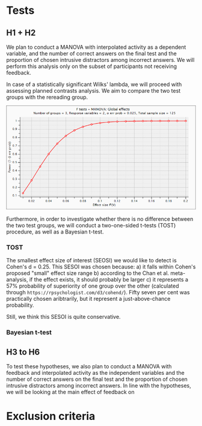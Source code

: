 # Tests

## H1 + H2

We plan to conduct a MANOVA with interpolated activity as a dependent variable, and the number of
correct answers on the final test and the proportion of chosen intrusive distractors among
incorrect answers. We will perform this analysis only on the subset of participants not receiving feedback.

In case of a statistically significant Wilks' lambda, we will proceed with assessing planned contrasts analysis.
We aim to compare the two test groups with the rereading group.


![alt text](https://github.com/ffzg-erudito/inter-testing-feedback-2018/blob/master/analyses/images/H1-H2_power_plot_N%3D125.png)


Furthermore, in order to investigate whether there is no difference between the two test groups, we will
conduct a two-one-sided t-tests (TOST) procedure, as well as a Bayesian t-test.

### TOST

The smallest effect size of interest (SEOSI) we would like to detect is Cohen's d = 0.25. This SESOI
was chosen because:
a) it falls within Cohen's proposed "small" effect size range
b) according to the Chan et al. meta-analysis, if the effect exists, it should probably be larger
c) it represents a 57% probability of superiority of one group over the other (calculated through
`https://rpsychologist.com/d3/cohend/`). Fifty seven per cent was practically chosen aribtrarily,
but it represent a just-above-chance probability.

Still, we think this SESOI is quite conservative.

### Bayesian t-test

## H3 to H6

To test these hypotheses, we also plan to conduct a MANOVA with feedback and interpolated activity
as the independent variables and the number of correct answers on the final test and the proportion 
of chosen intrusive distractors among incorrect answers. In line with the hypotheses, we will be 
looking at the main effect of feedback on 

# Exclusion criteria